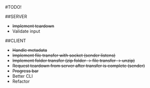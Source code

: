 #TODO!

##SERVER
* ~~Implement teardown~~
* Validate input


##CLIENT
* ~~Handle metadata~~
* ~~Implement file transfer with socket (sender listens)~~
* ~~Implement folder transfer (zip folder -> file transfer -> unzip)~~
* ~~Request teardown from server after transfer is complete (sender)~~
* ~~Progress bar~~
* Better CLI
* Refactor
